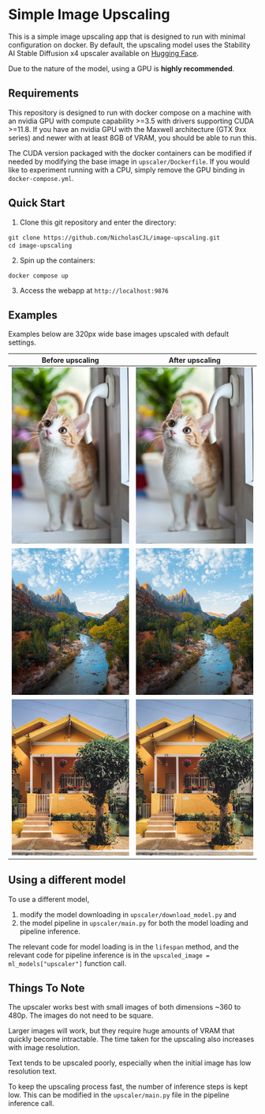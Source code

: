 # Simple Image Upscaling

This is a simple image upscaling app that is designed to run with minimal configuration on docker. By default, the upscaling model uses the Stability AI Stable Diffusion x4 upscaler available on [Hugging Face](https://huggingface.co/stabilityai/stable-diffusion-x4-upscaler).

Due to the nature of the model, using a GPU is **highly recommended**.

## Requirements
This repository is designed to run with docker compose on a machine with an nvidia GPU with compute capability >=3.5 with drivers supporting CUDA >=11.8. If you have an nvidia GPU with the Maxwell architecture (GTX 9xx series) and newer with at least 8GB of VRAM, you should be able to run this.

The CUDA version packaged with the docker containers can be modified if needed by modifying the base image in `upscaler/Dockerfile`. If you would like to experiment running with a CPU, simply remove the GPU binding in `docker-compose.yml`.

## Quick Start

1. Clone this git repository and enter the directory:

```
git clone https://github.com/NicholasCJL/image-upscaling.git
cd image-upscaling
```

2. Spin up the containers:

```
docker compose up
```

3. Access the webapp at `http://localhost:9876`

## Examples

Examples below are 320px wide base images upscaled with default settings.

|Before upscaling|After upscaling|
|:----------------:|:---------------:|
|<img src="examples/cat.jpg" width="700"/>|<img src="examples/cat_upscaled.png" width="700"/>|
|<img src="examples/nature.jpg" width="700"/>|<img src="examples/nature_upscaled.png" width="700"/>|
|<img src="examples/house.jpg" width="700"/>|<img src="examples/house_upscaled.png" width="700"/>|


## Using a different model
To use a different model,

1. modify the model downloading in `upscaler/download_model.py` and
2. the model pipeline in `upscaler/main.py` for both the model loading and pipeline inference.

The relevant code for model loading is in the `lifespan` method, and the relevant code for pipeline inference is in the `upscaled_image = ml_models["upscaler"]` function call.

## Things To Note
The upscaler works best with small images of both dimensions ~360 to 480p. The images do not need to be square.

Larger images will work, but they require huge amounts of VRAM that quickly become intractable. The time taken for the upscaling also increases with image resolution.

Text tends to be upscaled poorly, especially when the initial image has low resolution text.

To keep the upscaling process fast, the number of inference steps is kept low. This can be modified in the `upscaler/main.py` file in the pipeline inference call.